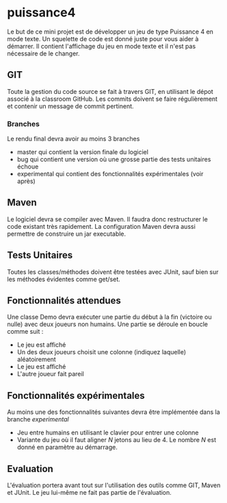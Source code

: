 # puissance4
Le but de ce mini projet est de développer un jeu de type Puissance 4 en mode texte.
Un squelette de code est donné juste pour vous aider à démarrer. Il contient
l'affichage du jeu en mode texte et il n'est pas nécessaire de le changer.

## GIT
Toute la gestion du code source se fait à travers GIT, en utilisant le dépot associé
à la classroom GitHub. Les commits doivent se faire régulièrement et contenir un
message de commit pertinent.

### Branches
Le rendu final devra avoir au moins 3 branches
* master qui contient la version finale du logiciel
* bug qui contient une version où une grosse partie des tests unitaires échoue
* experimental qui contient des fonctionnalités expérimentales (voir après)

## Maven
Le logiciel devra se compiler avec Maven. Il faudra donc restructurer le code
existant très rapidement.
La configuration Maven devra aussi permettre de construire un jar executable.  

## Tests Unitaires
Toutes les classes/méthodes doivent être testées avec JUnit, sauf bien sur les méthodes
évidentes comme get/set.

## Fonctionnalités attendues
Une classe Demo devra exécuter une partie du début à la fin (victoire ou nulle) avec deux joueurs
non humains. Une partie se déroule en boucle comme suit :
* Le jeu est affiché
* Un des deux joueurs choisit une colonne (indiquez laquelle) aléatoirement
* Le jeu est affiché
* L'autre joueur fait pareil

## Fonctionnalités expérimentales
Au moins une des fonctionnalités suivantes devra être implémentée dans la branche _experimental_
* Jeu entre humains en utilisant le clavier pour entrer une colonne
* Variante du jeu où il faut aligner *N* jetons au lieu de 4. Le nombre *N* est donné en paramètre au démarrage. 


## Evaluation
L'évaluation portera avant tout sur l'utilisation des outils comme GIT, Maven et JUnit.
Le jeu lui-même ne fait pas partie de l'évaluation.
